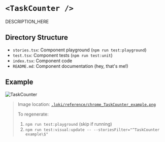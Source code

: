 # `<TaskCounter />`

DESCRIPTION_HERE

## Directory Structure

- `stories.tsx`: Component playground (`npm run test:playground`)
- `test.tsx`: Component tests (`npm run test:unit`)
- `index.tsx`: Component code
- `README.md`: Component documentation (hey, that's me!)

## Example

![TaskCounter](../../../.loki/reference/chrome_TaskCounter_example.png)

> Image location: [`.loki/reference/chrome_TaskCounter_example.png`](../../../.loki/reference/chrome_TaskCounter_example.png)
> 
> To regenerate: 
> 1. `npm run test:playground` (skip if running)
> 1. `npm run test:visual:update -- --storiesFilter="^TaskCounter example\$"`